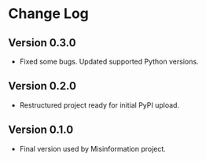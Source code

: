 # Change Log

## Version 0.3.0
* Fixed some bugs. Updated supported Python versions.

## Version 0.2.0
* Restructured project ready for initial PyPI upload.

## Version 0.1.0
* Final version used by Misinformation project.
